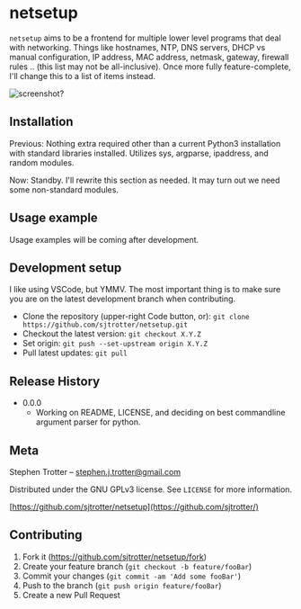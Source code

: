 # netsetup
`netsetup` aims to be a frontend for multiple lower level programs that deal with networking. Things like hostnames, NTP, DNS servers, DHCP vs manual configuration, IP address, MAC address, netmask, gateway, firewall rules .. (this list may not be all-inclusive). Once more fully feature-complete, I'll change this to a list of items instead.

![screenshot?]()

## Installation

Previous: Nothing extra required other than a current Python3 installation with standard libraries installed. Utilizes sys, argparse, ipaddress, and random modules.

Now: Standby. I'll rewrite this section as needed. It may turn out we need some non-standard modules.

## Usage example

Usage examples will be coming after development.

## Development setup

I like using VSCode, but YMMV. The most important thing is to make sure you are on the latest development branch when contributing.

- Clone the repository (upper-right Code button, or): `git clone https://github.com/sjtrotter/netsetup.git`
- Checkout the latest version: `git checkout X.Y.Z`
- Set origin: `git push --set-upstream origin X.Y.Z`
- Pull latest updates: `git pull`

## Release History

* 0.0.0
    * Working on README, LICENSE, and deciding on best commandline argument parser for python.

## Meta

Stephen Trotter – stephen.j.trotter@gmail.com

Distributed under the GNU GPLv3 license. See ``LICENSE`` for more information.

[https://github.com/sjtrotter/netsetup](https://github.com/sjtrotter/)

## Contributing

1. Fork it (<https://github.com/sjtrotter/netsetup/fork>)
2. Create your feature branch (`git checkout -b feature/fooBar`)
3. Commit your changes (`git commit -am 'Add some fooBar'`)
4. Push to the branch (`git push origin feature/fooBar`)
5. Create a new Pull Request

<!-- Markdown link & img dfn's -->
[wiki]: https://github.com/sjtrotter/netsetup/wiki
